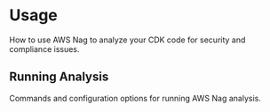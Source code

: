 # Usage

How to use AWS Nag to analyze your CDK code for security and compliance issues.

## Running Analysis

Commands and configuration options for running AWS Nag analysis.